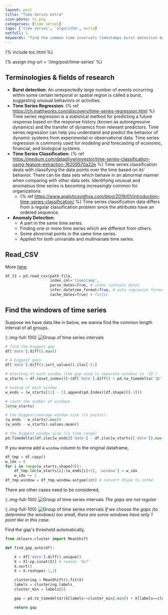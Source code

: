 ```yaml
---
layout: post
title: "Time Series extra"
icon-photo: ts.png
categories: [time series]
tags: ['time series', 'algorithm', extra]
notfull: 1
keywords: "find the common time invervals timestamps burst detection bursting burst firing term terminology gaps biggest gaps spaces algorithm starting and ending of each window average moyenne size max min problems with time series time series regression time series classification anomaly detection input read csv read_csv"
---
```


{% include toc.html %}

{% assign img-url = '/img/post/time-series' %}

## Terminologies & fields of research

- **Burst detection**: An unexpectedly large number of events occurring within some certain temporal or spatial region is called
a burst, suggesting unusual behaviors or activities.
- **Time Series Regression**: {% ref https://ch.mathworks.com/discovery/time-series-regression.html %} Time series regression is a statistical method for predicting a future response based on the response history (known as autoregressive dynamics) and the transfer of dynamics from relevant predictors. Time series regression can help you understand and predict the behavior of dynamic systems from experimental or observational data. Time series regression is commonly used for modeling and forecasting of economic, financial, and biological systems.
- **Time Series Classification**: {% ref https://medium.com/datadriveninvestor/time-series-classification-using-feature-extraction-16209570a22e %} Time series classification deals with classifying the data points over the time based on its' behavior. There can be data sets which behave in an abnormal manner when comparing with other data sets. Identifying unusual and anomalous time series is becoming increasingly common for organizations
  - {% ref https://www.analyticsvidhya.com/blog/2019/01/introduction-time-series-classification/ %} Time series classification data differs from a regular classification problem since the attributes have an ordered sequence.
- **Anomaly Detection**:
  - A part in the same time series.
  - Finding one or more time series which are different from others.
  - Some abnormal points in the same time series.
  - Applied for both univariate and multivariate time series.

## Read_CSV

More [here](https://pandas.pydata.org/pandas-docs/stable/reference/api/pandas.read_csv.html).

``` python
df_13 = pd.read_csv(path_file,
                    index_col='timestamp',
                    parse_dates=True, # index contains dates
                    infer_datetime_format=True, # auto regconize format
                    cache_dates=True) # faster
```

## Find the windows of time series

Suppose we have data like in below, we wanna find the common length interval of all groups.

{:.img-full-100}
![Group of time series intervals]({{img-url}}/ts-interval-example.png)

~~~ python
# find the biggest gap
df['date'].diff().max()

# 4 biggest gaps
df['date'].diff().sort_values().iloc[-5:]

# starting of each window (the gap used to separate windows is '1D')
w_starts = df.reset_index()[~(df['date'].diff() < pd.to_timedelta('1D'))].index

# ending of each window
w_ends = (w_starts[1:] - 1).append(pd.Index([df.shape[0]-1]))

# count the number of windows
len(w_starts)

# the biggest/average window size (in points)
(w_ends - w_starts).max()
(w_ends - w_starts).values.mean()

# the biggest window size (in time range)
pd.Timedelta((df.iloc[w_ends]['date'] - df.iloc[w_starts]['date']).max(), unit='ns')
~~~

If you wanna add a `window` column to the original dataframe,

~~~ python
df_tmp = df.copy()
w_idx = 0
for i in range(w_starts.shape[0]):
    df_tmp.loc[w_starts[i]:(w_ends[i]+1), 'window'] = w_idx
    w_idx += 1
df_tmp.window = df_tmp.window.astype(int) # convert dtype to int64
~~~

There are other cases need to be considered,

{:.img-full-100}
![Group of time series intervals]({{img-url}}/ts-interval-example-2.png)
_The gaps are not regular_

{:.img-full-100}
![Group of time series intervals]({{img-url}}/ts-interval-example-3.png)
_If we choose the gaps (to determine the windows) too small, there are some windows have only 1 point like in this case._

Find the gap's threshold automatically,

~~~ python
from sklearn.cluster import MeanShift

def find_gap_auto(df):

    X = df['date'].diff().unique()
    X = X[~np.isnat(X)] # remove 'NaT'
    X.sort()
    X = X.reshape(-1,1)

    clustering = MeanShift().fit(X)
    labels = clustering.labels_
    cluster_min = labels[0]

    gap = pd.to_timedelta((X[labels!=cluster_min].min() + X[labels==cluster_min].max())/2)

    return gap
~~~